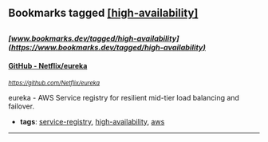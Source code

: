 ## Bookmarks tagged [[high-availability]](https://www.bookmarks.dev?q=[high-availability])

_<sup><sup>[www.bookmarks.dev/tagged/high-availability](https://www.bookmarks.dev/tagged/high-availability)</sup></sup>_
---
#### [GitHub - Netflix/eureka](https://github.com/Netflix/eureka)
_<sup>https://github.com/Netflix/eureka</sup>_

eureka - AWS Service registry for resilient mid-tier load balancing and failover.
* **tags**: [service-registry](../tagged/service-registry.md), [high-availability](../tagged/high-availability.md), [aws](../tagged/aws.md)
---
